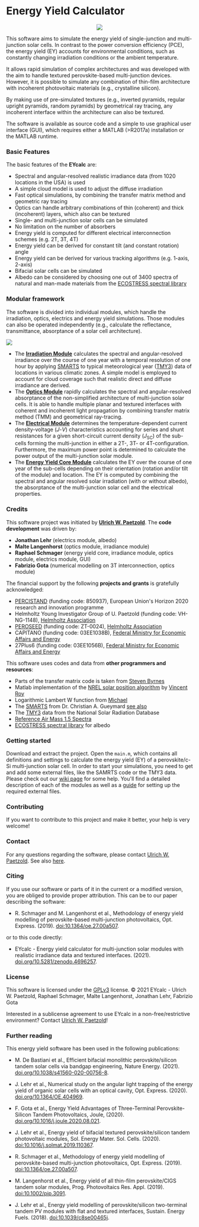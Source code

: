 # Energy Yield Calculator

<p align="center"><img src="https://raw.githubusercontent.com/wiki/PerovskitePV/EYcalc/Logo.png"></p>

This software aims to simulate the energy yield of single-junction and multi-junction solar cells. In contrast to the power conversion efficiency (PCE), the energy yield (EY) accounts for environmental conditions, such as constantly changing irradiation conditions or the ambient temperature.

It allows rapid simulation of complex architectures and was developed with the aim to handle textured perovskite-based multi-junction devices. However, it is possible to simulate any combination of thin-film architecture with incoherent photovoltaic materials (e.g., crystalline silicon).

By making use of pre-simulated textures (e.g., inverted pyramids, regular upright pyramids, random pyramids) by geometrical ray tracing, any incoherent interface within the architecture can also be textured. 

The software is available as source code and a simple to use graphical user interface (GUI), which requires either a MATLAB (>R2017a) installation or the MATLAB runtime.

### Basic Features

The basic features of the **EYcalc** are:

* Spectral and angular-resolved realistic irradiance data (from 1020 locations in the USA) is used
* A simple cloud model is used to adjust the diffuse irradiation
* Fast optical simulations, by combining the transfer matrix method and geometric ray tracing
* Optics can handle arbitrary combinations of thin (coherent) and thick (incoherent) layers, which also can be textured
* Single- and multi-junction solar cells can be simulated
* No limitation on the number of absorbers
* Energy yield is computed for different electrical interconnection schemes (e.g. 2T, 3T, 4T)
* Energy yield can be derived for constant tilt (and constant rotation) angle
* Energy yield can be derived for various tracking algorithms (e.g. 1-axis, 2-axis)
* Bifacial solar cells can be simulated
* Albedo can be considered by choosing one out of 3400 spectra of natural and man-made materials from the [ECOSTRESS spectral library](https://speclib.jpl.nasa.gov/)

### Modular framework

The software is divided into individual modules, which handle the irradiation, optics, electrics and energy yield simulations. Those modules can also be operated independently (e.g., calculate the reflectance, transmittance, absorptance of a solar cell architecture).

[![](https://mermaid.ink/img/eyJjb2RlIjoiZ3JhcGggTFIgXG5cdFRNWTNbTWV0ZW9yb2xvZ2ljYWwgRGF0YSBUTVkzXSAtLT4gSXJyW0lycmFkaWFuY2UgTW9kdWxlXSAtLT4gRVlDW0VuZXJneSBZaWVsZCBDb3JlIE1vZHVsZV0gLS0-IEVZW0VuZXJneSBZaWVsZF1cblx0RFtEZXZpY2UgQXJjaGl0ZWN0dXJlXSAtLT4gT1tPcHRpY3MgTW9kdWxlXSAtLT4gRVlDXG5cdEVZQyAtLT4gRVtFbGVjdHJpY3MgTW9kdWxlXVxuXHRFIC0tPiBFWUNcblx0RVBbRWxlY3RyaWNhbCBQcm9wZXJ0aWVzXSAtLT4gRSIsIm1lcm1haWQiOnsidGhlbWUiOiJkZWZhdWx0In0sInVwZGF0ZUVkaXRvciI6ZmFsc2V9)](https://mermaid-js.github.io/mermaid-live-editor/#/edit/eyJjb2RlIjoiZ3JhcGggTFIgXG5cdFRNWTNbTWV0ZW9yb2xvZ2ljYWwgRGF0YSBUTVkzXSAtLT4gSXJyW0lycmFkaWFuY2UgTW9kdWxlXSAtLT4gRVlDW0VuZXJneSBZaWVsZCBDb3JlIE1vZHVsZV0gLS0-IEVZW0VuZXJneSBZaWVsZF1cblx0RFtEZXZpY2UgQXJjaGl0ZWN0dXJlXSAtLT4gT1tPcHRpY3MgTW9kdWxlXSAtLT4gRVlDXG5cdEVZQyAtLT4gRVtFbGVjdHJpY3MgTW9kdWxlXVxuXHRFIC0tPiBFWUNcblx0RVBbRWxlY3RyaWNhbCBQcm9wZXJ0aWVzXSAtLT4gRSIsIm1lcm1haWQiOnsidGhlbWUiOiJkZWZhdWx0In0sInVwZGF0ZUVkaXRvciI6ZmFsc2V9)

* The [**Irradiation Module**](https://github.com/PerovskitePV/EYcalc/wiki/Irradiance-Module) calculates the spectral and angular-resolved irradiance over the course of one year with a temporal resolution of one hour by applying [SMARTS](https://www.nrel.gov/grid/solar-resource/smarts-register.html) to typical meteorological year ([TMY3](https://nsrdb.nrel.gov/data-sets/archives.html)) data of locations in various climatic zones. A simple model is employed to account for cloud coverage such that realistic direct and diffuse irradiance are derived.
* The [**Optics Module**](https://github.com/PerovskitePV/EYcalc/wiki/Optics-Module) rapidly calculates the spectral and angular-resolved absorptance of the non-simplified architecture of multi-junction solar cells. It is able to handle multiple planar and textured interfaces with coherent and incoherent light propagation by combining transfer matrix method (TMM) and geometrical ray-tracing.
* The [**Electrical Module**](https://github.com/PerovskitePV/EYcalc/wiki/Electrics-Module) determines the temperature-dependent current density-voltage (*J*-*V*) characteristics accounting for series and shunt resistances for a given short-circuit current density (*J*<sub>SC</sub>) of the sub-cells forming the multi-junction in either a 2T-, 3T- or 4T-configuration. Furthermore, the maximum power point is determined to calculate the power output of the multi-junction solar module.
* The [**Energy Yield Core Module**](https://github.com/PerovskitePV/EYcalc/wiki/Energy-Yield-Module) calculates the EY over the course of one year of the sub-cells depending on their orientation (rotation and/or tilt of the module) and location. The EY is computed by combining the spectral and angular resolved solar irradiation (with or without albedo), the absorptance of the multi-junction solar cell and the electrical properties.

### Credits

This software project was initiated by **[Ulrich W. Paetzold](mailto:ulrich.paetzold@kit.edu?subject=[GitHub]%20Question%20on%20Energy%20Yield%20Software)**. The **code development** was driven by:

* **Jonathan Lehr** (electrics module, albedo)
* **Malte Langenhorst** (optics module, irradiance module)
* **Raphael Schmager** (energy yield core, irradiance module, optics module, electrics module, GUI)
* **Fabrizio Gota** (numerical modelling on 3T interconnection, optics module)

The financial support by the following **projects and grants** is gratefully acknowledged:

- [PERCISTAND](https://percistand.eu/en) (funding code: 850937), European Union's Horizon 2020 research and innovation programme
- Helmholtz Young Investigator Group of U. Paetzold (funding code: VH-NG-1148), [Helmholtz Association](https://www.helmholtz.de/)
- [PEROSEED](https://www.helmholtz-berlin.de/projects/peroseed/index_en.html) (funding code: ZT-0024), [Helmholtz Association](https://www.helmholtz.de/)
- CAPITANO (funding code: 03EE1038B), [Federal Ministry for Economic Affairs and Energy](https://www.bmwi.de/)
- 27Plus6 (funding code: 03EE1056B), [Federal Ministry for Economic Affairs and Energy](https://www.bmwi.de/)

This software uses codes and data from **other programmers and resources**:

* Parts of the transfer matrix code is taken from [Steven Byrnes](https://github.com/sbyrnes321/)
* Matlab implementation of the [NREL solar position algorithm](https://doi.org/10.1016/j.solener.2003.12.003) by [Vincent Roy](https://de.mathworks.com/matlabcentral/fileexchange/5430-sun-azimuth-data) 
* Logarithmic Lambert W function from [Michael](https://www.mathworks.com/matlabcentral/fileexchange/57239-lambert-w-function-logarithmic-input)
* The [SMARTS](https://www.nrel.gov/grid/solar-resource/smarts-register.html) from Dr. Christian A. Gueymard [see also](https://www.solarconsultingservices.com/smarts.php)
* The [TMY3](https://nsrdb.nrel.gov/data-sets/archives.html) data from the National Solar Radiation Database
* [Reference Air Mass 1.5 Spectra](https://www.nrel.gov/grid/solar-resource/spectra-am1.5.html)
* [ECOSTRESS spectral library](https://speclib.jpl.nasa.gov/) for albedo

### Getting started

Download and extract the project. Open the `main.m`, which contains all definitions and settings to calculate the energy yield (EY) of a perovskite/c-Si multi-junction solar cell. In order to start your simulations, you need to get and add some external files, like the SAMRTS code or the TMY3 data. Please check out our [wiki page](https://github.com/PerovskitePV/EYcalc/wiki) for some help. You'll find a detailed description of each of the modules as well as a [guide](https://github.com/PerovskitePV/EYcalc/wiki/Setup) for setting up the required external files.   

### Contributing

If you want to contribute to this project and make it better, your help is very welcome! 

### Contact

For any questions regarding the software, please contact [Ulrich W. Paetzold](mailto:ulrich.paetzold@kit.edu?subject=[GitHub]%20Question%20on%20EYcalc). See also [here](https://www.lti.kit.edu/mitarbeiter_7254.php).

### Citing

If you use our software or parts of it in the current or a modified version, you are obliged to provide proper attribution. This can be to our paper describing the software:

* R. Schmager and M. Langenhorst et al., Methodology of energy yield modelling of perovskite-based multi-junction photovoltaics, Opt. Express. (2019). [doi:10.1364/oe.27.00a507](https://doi.org/10.1364/OE.27.00A507).

or to this code directly:

* EYcalc - Energy yield calculator for multi-junction solar modules with realistic irradiance data and textured interfaces. (2021). [doi.org/10.5281/zenodo.4696257](https://doi.org/10.5281/zenodo.4696257).

### License

This software is licensed under the [GPLv3](https://www.gnu.org/licenses/gpl-3.0.html) license. © 2021 EYcalc -
Ulrich W. Paetzold, Raphael Schmager, Malte Langenhorst, Jonathan Lehr, Fabrizio Gota

Interested in a sublicense agreement to use EYcalc in a non-free/restrictive environment? Contact [Ulrich W. Paetzold](mailto:ulrich.paetzold@kit.edu?subject=[GitHub]%20Question%20on%20EYcalc)!

### Further reading

This energy yield software has been used in the following publications:

* M. De Bastiani et al., Efficient bifacial monolithic perovskite/silicon tandem solar cells via bandgap engineering, Nature Energy. (2021). [doi.org/10.1038/s41560-020-00756-8](https://doi.org/10.1038/s41560-020-00756-8).

* J. Lehr et al., Numerical study on the angular light trapping of the energy yield of organic solar cells with an optical cavity, Opt. Express. (2020). [doi.org/10.1364/OE.404969](https://doi.org/10.1364/OE.404969).

* F. Gota et al., Energy Yield Advantages of Three-Terminal Perovskite-Silicon Tandem Photovoltaics, Joule, (2020). [doi.org/10.1016/j.joule.2020.08.021](https://doi.org/10.1016/j.joule.2020.08.021).

* J. Lehr et al., Energy yield of bifacial textured perovskite/silicon tandem photovoltaic modules, Sol.
  Energy Mater. Sol. Cells. (2020). [doi:10.1016/j.solmat.2019.110367](https://doi.org/10.1016/j.solmat.2019.110367).

* R. Schmager et al., Methodology of energy yield modelling of perovskite-based multi-junction
  photovoltaics, Opt. Express. (2019). [doi:10.1364/oe.27.00a507](https://doi.org/10.1364/OE.27.00A507).

* M. Langenhorst et al., Energy yield of all thin-film perovskite/CIGS tandem solar modules, Prog.
  Photovoltaics Res. Appl. (2019). [doi:10.1002/pip.3091](https://doi.org/10.1002/pip.3091). 

* J. Lehr et al., Energy yield modelling of perovskite/silicon two-terminal tandem PV modules with flat
  and textured interfaces, Sustain. Energy Fuels. (2018). [doi:10.1039/c8se00465j](https://doi.org/10.1039/C8SE00465J).